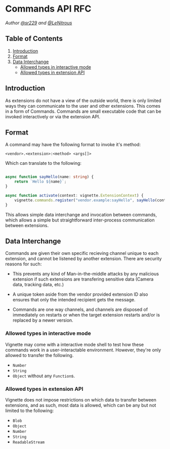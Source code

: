 # Commands API RFC
*Author [@sr229](https://git.io/sr229) and [@LeNitrous](https://github.com/LeNitrous)*

## Table of Contents
1. [Introduction](#Introduction)
2. [Format](#Format)
3. [Data Interchange](#Data-Interchange)
    - [Allowed types in interactive mode](#Allowed-types-in-interactive-mode)
    - [Allowed types in extension API](#Allowed-types-in-extension-API)


## Introduction

As extensions do not have a view of the outside world, there is only limited ways they can communicate to the user and other extensions. This comes in a form of Commands. Commands are small executable code that can be invoked interactively or via the extension API.

## Format

A command may have the following format to invoke it's method:

```
<vendor>.<extension>:<method> <args[]>
```

Which can translate to the following:

```typescript

async function sayHello(name: string) {
    return `Hello ${name}`;
}

async function activate(context: vignette.ExtensionContext) {
    vignette.commands.register("vendor.example:sayHello", sayHello(context.args));
}

```

This allows simple data interchange and invocation between commands, which allows a simple but straightforward inter-process communication between extensions.


## Data Interchange

Commands are given their own specific recieving channel unique to each extension, and cannot be listened by another extension. There are security reasons for such:

- This prevents any kind of Man-in-the-middle attacks by any malicious extension if such extensions are transfering sensitive data (Camera data, tracking data, etc.)

- A unique token aside from the vendor provided extension ID also ensures that only the intended recipient gets the message.

- Commands are one way channels, and channels are disposed of immediately on restarts or when the target extension restarts and/or is replaced by a newer version.

### Allowed types in interactive mode

Vignette may come with a interactive mode shell to test how these commands work in a user-interactable environment. However, they're only allowed to transfer the following.

- `Number`
- `String`
- `Object` without any `Function`s.

### Allowed types in extension API

Vignette does not impose restrictions on which data to transfer between extensions, and as such, most data is allowed, which can be any but not limited to the following:

- `Blob`
- `Object`
- `Number`
- `String`
- `ReadableStream`